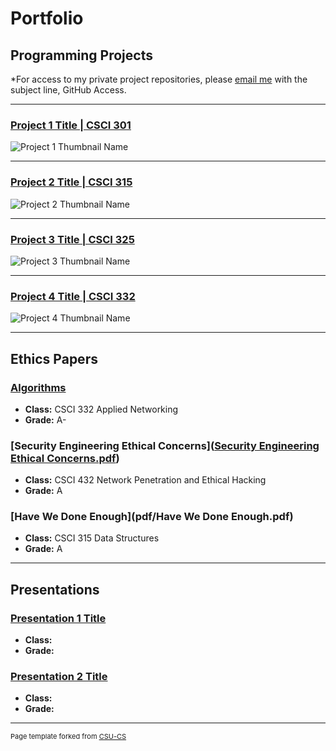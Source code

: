 Portfolio
=========

Programming Projects
--------------------

*For access to my private project repositories, please [email me](mailto:example@csustudent.net?subject=GitHub%20Access) with the subject line, GitHub Access.

---
### [Project 1 Title | CSCI 301](project1)

![Project 1 Thumbnail Name](images/dummy_thumbnail.jpg)

---
### [Project 2 Title | CSCI 315](project1)

![Project 2 Thumbnail Name](images/dummy_thumbnail.jpg)

---
### [Project 3 Title | CSCI 325](project1)

![Project 3 Thumbnail Name](images/dummy_thumbnail.jpg)

---
### [Project 4 Title | CSCI 332](project1)

![Project 4 Thumbnail Name](images/dummy_thumbnail.jpg)

---

Ethics Papers
-------------

### [Algorithms]([Algorithms.pdf](https://github.com/Packerfan81/Packerfan81.github.io/files/13569782/Algorithms.pdf))


-   **Class:** CSCI 332 Applied Networking
-   **Grade:** A-

### [Security Engineering Ethical Concerns]([Security Engineering Ethical Concerns.pdf](https://github.com/Packerfan81/Packerfan81.github.io/files/13569746/Security.Engineering.Ethical.Concerns.pdf))


-   **Class:** CSCI 432 Network Penetration and Ethical Hacking 
-   **Grade:** A

### [Have We Done Enough](pdf/Have We Done Enough.pdf)


-   **Class:** CSCI 315 Data Structures 
-   **Grade:** A

---

Presentations
-------------

### [Presentation 1 Title](/pdf/sample_presentation.pdf)

- **Class:** 
- **Grade:**


### [Presentation 2 Title](/pdf/sample_presentation.pdf)

- **Class:** 
- **Grade:**

---

<p style="font-size:11px">Page template forked from <a href="https://github.com/csu-cs/csci-portfolio">CSU-CS</a></p>
<!-- Remove above link if you don't want to attributive -->
